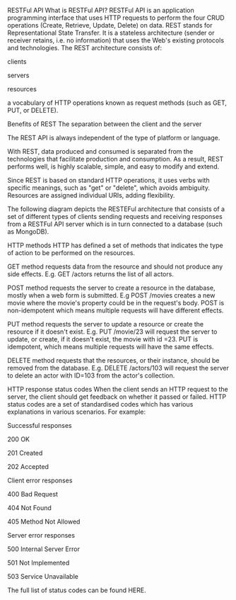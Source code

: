 RESTFul API
What is RESTFul API?
RESTFul API is an application programming interface that uses HTTP requests to perform the four CRUD operations (Create, Retrieve, Update, Delete) on data. REST stands for Representational State Transfer. It is a stateless architecture (sender or receiver retains, i.e. no information) that uses the Web's existing protocols and technologies. The REST architecture consists of:

clients

servers

resources

a vocabulary of HTTP operations known as request methods (such as GET, PUT, or DELETE).

Benefits of REST
The separation between the client and the server

The REST API is always independent of the type of platform or language.

With REST, data produced and consumed is separated from the technologies that facilitate production and consumption. As a result, REST performs well, is highly scalable, simple, and easy to modify and extend.

Since REST is based on standard HTTP operations, it uses verbs with specific meanings, such as "get" or "delete", which avoids ambiguity. Resources are assigned individual URIs, adding flexibility.

The following diagram depicts the RESTEFul architecture that consists of a set of different types of clients sending requests and receiving responses from a RESTFul API server which is in turn connected to a database (such as MongoDB). 


HTTP methods
HTTP has defined a set of methods that indicates the type of action to be performed on the resources.

GET method requests data from the resource and should not produce any side effects. E.g. GET /actors returns the list of all actors.

POST method requests the server to create a resource in the database, mostly when a web form is submitted. E.g POST /movies creates a new movie where the movie's property could be in the request's body. POST is non-idempotent which means multiple requests will have different effects.

PUT method requests the server to update a resource or create the resource if it doesn't exist. E.g. PUT /movie/23 will request the server to update, or create, if it doesn't exist, the movie with id =23. PUT is idempotent, which means multiple requests will have the same effects.

DELETE method requests that the resources, or their instance, should be removed from the database. E.g. DELETE /actors/103 will request the server to delete an actor with ID=103 from the actor's collection.

HTTP response status codes
When the client sends an HTTP request to the server, the client should get feedback on whether it passed or failed. HTTP status codes are a set of standardised codes which has various explanations in various scenarios. For example:

Successful responses

200 OK

201 Created

202 Accepted

Client error responses

400 Bad Request

404 Not Found

405 Method Not Allowed

Server error responses

500 Internal Server Error

501 Not Implemented

503 Service Unavailable

The full list of status codes can be found HERE. 